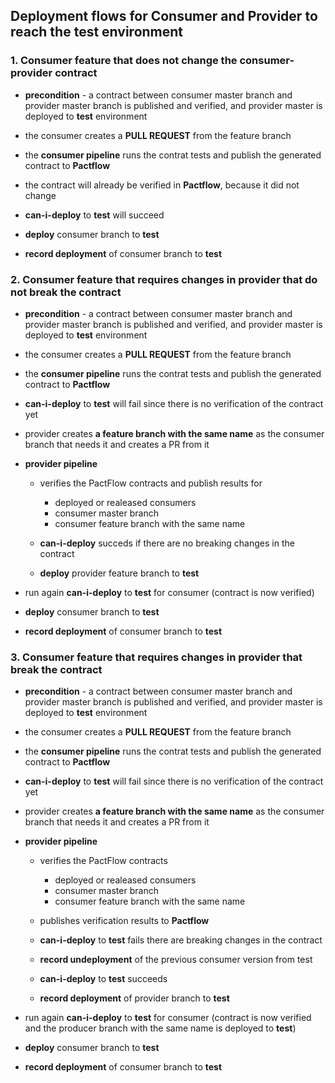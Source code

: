 ## Deployment flows for Consumer and Provider to reach the **test** environment

### 1. Consumer feature that does not change the consumer-provider contract

- **precondition** - a contract between consumer master branch and provider master branch is published and verified, and provider master is deployed to **test** environment

- the consumer creates a **PULL REQUEST** from the feature branch

- the **consumer pipeline** runs the contrat tests and publish the generated contract to **Pactflow**

- the contract will already be verified in **Pactflow**, because it did not change

- **can-i-deploy** to **test** will succeed

- **deploy** consumer branch to **test**

- **record deployment** of consumer branch to **test**

### 2. Consumer feature that requires changes in provider that do not break the contract

- **precondition** - a contract between consumer master branch and provider master branch is published and verified, and provider master is deployed to **test** environment

- the consumer creates a **PULL REQUEST** from the feature branch

- the **consumer pipeline** runs the contrat tests and publish the generated contract to **Pactflow**

- **can-i-deploy** to **test** will fail since there is no verification of the contract yet

- provider creates **a feature branch with the same name** as the consumer branch that needs it and creates a PR from it

- **provider pipeline**

  - verifies the PactFlow contracts and publish results for

    - deployed or realeased consumers
    - consumer master branch
    - consumer feature branch with the same name

  - **can-i-deploy** succeds if there are no breaking changes in the contract

  - **deploy** provider feature branch to **test**

- run again **can-i-deploy** to **test** for consumer (contract is now verified)

- **deploy** consumer branch to **test**

- **record deployment** of consumer branch to **test**

### 3. Consumer feature that requires changes in provider that break the contract

- **precondition** - a contract between consumer master branch and provider master branch is published and verified, and provider master is deployed to **test** environment

- the consumer creates a **PULL REQUEST** from the feature branch

- the **consumer pipeline** runs the contrat tests and publish the generated contract to **Pactflow**

- **can-i-deploy** to **test** will fail since there is no verification of the contract yet

- provider creates **a feature branch with the same name** as the consumer branch that needs it and creates a PR from it

- **provider pipeline**

  - verifies the PactFlow contracts

    - deployed or realeased consumers
    - consumer master branch
    - consumer feature branch with the same name

  - publishes verification results to **Pactflow**

  - **can-i-deploy** to **test** fails there are breaking changes in the contract

  - **record undeployment** of the previous consumer version from test

  - **can-i-deploy** to **test** succeeds

  - **record deployment** of provider branch to **test**

- run again **can-i-deploy** to **test** for consumer (contract is now verified and the producer branch with the same name is deployed to **test**)

- **deploy** consumer branch to **test**

- **record deployment** of consumer branch to **test**
